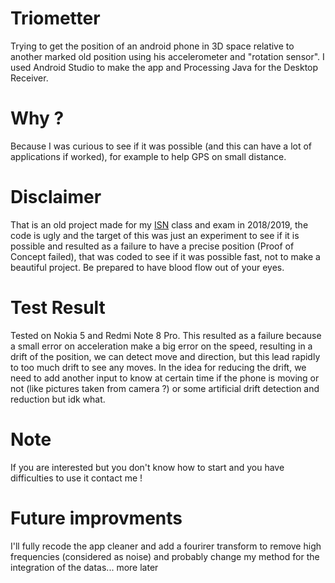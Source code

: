 # Triometter
Trying to get the position of an android phone in 3D space relative to another marked old position using his accelerometer and "rotation sensor".
I used Android Studio to make the app and Processing Java for the Desktop Receiver.

# Why ?
Because I was curious to see if it was possible (and this can have a lot of applications if worked), for example to help GPS on small distance.

# Disclaimer
That is an old project made for my [ISN](https://eduscol.education.fr/cid59678/presentation.html) class and exam in 2018/2019, the code is ugly and the target of this was just an experiment to see if it is possible and resulted as a failure to have a precise position (Proof of Concept failed), that was coded to see if it was possible fast, not to make a beautiful project. Be prepared to have blood flow out of your eyes.

# Test Result
Tested on Nokia 5 and Redmi Note 8 Pro.
This resulted as a failure because a small error on acceleration make a big error on the speed, resulting in a drift of the position, we can detect move and direction, but this lead rapidly to too much drift to see any moves.
In the idea for reducing the drift, we need to add another input to know at certain time if the phone is moving or not (like pictures taken from camera ?) or some artificial drift detection and reduction but idk what.

# Note
If you are interested but you don't know how to start and you have difficulties to use it contact me !

# Future improvments
I'll fully recode the app cleaner and add a fourirer transform to remove high frequencies (considered as noise) and probably change my method for the integration of the datas... more later
